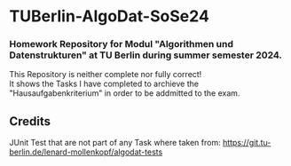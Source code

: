 # TUBerlin-AlgoDat-SoSe24

### Homework Repository for Modul "Algorithmen und Datenstrukturen" at TU Berlin during summer semester 2024.

This Repository is neither complete nor fully correct!</br>
It shows the Tasks I have completed to archieve the "Hausaufgabenkriterium" in order to be addmitted to the exam.

## Credits

JUnit Test that are not part of any Task where taken from: https://git.tu-berlin.de/lenard-mollenkopf/algodat-tests